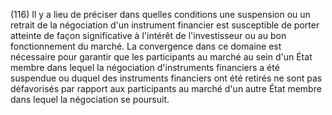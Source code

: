 (116) Il y a lieu de préciser dans quelles conditions une suspension ou un retrait de la négociation d'un instrument financier est susceptible de porter atteinte de façon significative à l'intérêt de l'investisseur ou au bon fonctionnement du marché. La convergence dans ce domaine est nécessaire pour garantir que les participants au marché au sein d'un État membre dans lequel la négociation d'instruments financiers a été suspendue ou duquel des instruments financiers ont été retirés ne sont pas défavorisés par rapport aux participants au marché d'un autre État membre dans lequel la négociation se poursuit.